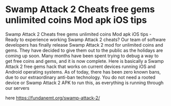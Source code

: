 # Swamp Attack 2 Cheats free gems unlimited coins Mod apk iOS tips

Swamp Attack 2 Cheats free gems unlimited coins Mod apk iOS tips - Ready to experience working Swamp Attack 2 cheats? Our team of software developers has finally release Swamp Attack 2 mod for unlimited coins and gems. They have decided to give them out to the public as the holidays are coming up soon. Many months have been spent trying to debug a way to get free coins and gems, and it is now complete. Here is basically a Swamp Attack 2 free gems hack that works on current devices running iOS and Android operating systems. As of today, there has been zero known bans, due to our extraordinary anti-ban technology. You do not need a rooted device or Swamp Attack 2 APK to run this, as everything is running through our servers

here https://fundanemt.org/swamp-attack-2/
